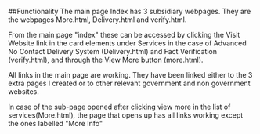 ##Functionality
The main page Index has 3 subsidiary webpages. They are the webpages More.html, Delivery.html and verify.html.

From the main page "index" these can be accessed by clicking the Visit Website link in the card elements under Services in the case of Advanced No Contact Delivery System (Delivery.html) and Fact Verification (verify.html), and through the View More button (more.html).

All links in the main page are working. They have been linked either to the 3 extra pages I created or to other relevant government and non government websites.

In case of the sub-page opened after clicking view more in the list of services(More.html), the page that opens up has all links working except the ones labelled "More Info"